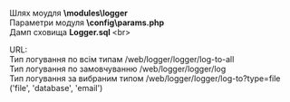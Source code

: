 Шлях моудля <b>\modules\logger </b> <br>
Параметри модуля <b>\config\params.php  </b> <br>
Дамп сховища <b>Logger.sql  </b> \<br>


URL: <br>
Тип логування по всім типам /web/logger/logger/log-to-all<br>
Тип логування по замовчуванню /web/logger/logger/log<br>
Тип логування за вибраним типом /web/logger/logger/log-to?type=file <br>
('file', 'database', 'email')<br>
